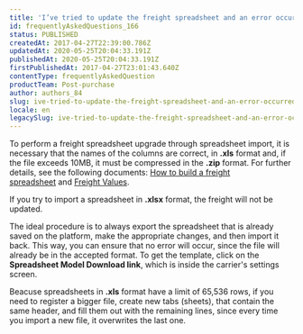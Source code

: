 ```yaml
---
title: 'I’ve tried to update the freight spreadsheet and an error occurred. What can I do?'
id: frequentlyAskedQuestions_166
status: PUBLISHED
createdAt: 2017-04-27T22:39:00.786Z
updatedAt: 2020-05-25T20:04:33.191Z
publishedAt: 2020-05-25T20:04:33.191Z
firstPublishedAt: 2017-04-27T23:01:43.640Z
contentType: frequentlyAskedQuestion
productTeam: Post-purchase
author: authors_84
slug: ive-tried-to-update-the-freight-spreadsheet-and-an-error-occurred-what-can-i-do
locale: en
legacySlug: ive-tried-to-update-the-freight-spreadsheet-and-an-error-occurred-what-can-i-do
---
```


To perform a freight spreadsheet upgrade through spreadsheet import, it is necessary that the names of the columns are correct, in **.xls** format and, if the file exceeds 10MB, it must be compressed in the **.zip** format. For further details, see the following documents: [How to build a freight spreadsheet](/en/tutorial/building-a-freight-spreadsheet) and [Freight Values](/en/tutorial/editing-freight-values).

If you try to import a spreadsheet in **.xlsx** format, the freight will not be updated.

The ideal procedure is to always export the spreadsheet that is already saved on the platform, make the appropriate changes, and then import it back. This way, you can ensure that no error will occur, since the file will already be in the accepted format. To get the template, click on the **Spreadsheet Model Download link**, which is inside the carrier's settings screen.

Beacuse spreadsheets in **.xls** format have a limit of 65,536 rows, if you need to register a bigger file, create new tabs (sheets), that contain the same header, and fill them out with the remaining lines, since every time you import a new file, it overwrites the last one.
